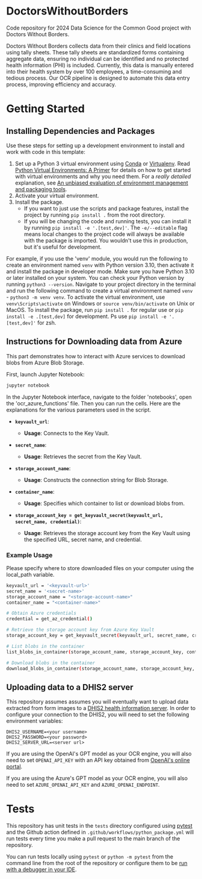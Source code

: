 # DoctorsWithoutBorders

Code repository for 2024 Data Science for the Common Good project with Doctors Without Borders.

Doctors Without Borders collects data from their clinics and field locations using tally sheets. These tally sheets are standardized forms containing aggregate data, ensuring no individual can be identified and no protected health information (PHI) is included. Currently, this data is manually entered into their health system by over 100 employees, a time-consuming and tedious process. Our OCR pipeline is designed to automate this data entry process, improving efficiency and accuracy.


# Getting Started
## Installing Dependencies and Packages
Use these steps for setting up a development environment to install and work with code in this template:
1) Set up a Python 3 virtual environment using [Conda](https://docs.conda.io/projects/conda/en/latest/user-guide/install/index.html#) or [Virtualenv](https://virtualenv.pypa.io/en/latest/index.html). Read [Python Virtual Environments: A Primer](https://realpython.com/python-virtual-environments-a-primer/#the-virtualenv-project) for details on how to get started with virtual environments and why you need them. For a _really detailed_ explanation, see [An unbiased evaluation of environment management and packaging tools](https://alpopkes.com/posts/python/packaging_tools/). 
2) Activate your virtual environment.
3) Install the package.
	- If you want to just use the scripts and package features, install the project by running `pip install .` from the root directory.
	- If you will be changing the code and running tests, you can install it by running `pip install -e '.[test,dev]'`. The `-e/--editable` flag means local changes to the project code will always be available with the package is imported. You wouldn't use this in production, but it's useful for development.

For example, if you use the 'venv' module, you would run the following to create an environment named `venv` with Python version 3.10, then activate it and install the package in developer mode.
Make sure you have Python 3.10 or later installed on your system. You can check your Python version by running `python3 --version`.
Navigate to your project directory in the terminal and run the following command to create a virtual environment named `venv` - `python3 -m venv venv`.
To activate the virtual environment, use `venv\Scripts\activate` on Windows or `source venv/bin/activate` on Unix or MacOS.
To install the package, run `pip install .` for regular use or `pip install -e .[test,dev]` for development. Ps use `pip install -e '.[test,dev]'` for zsh.


## Instructions for Downloading data from Azure
This part demonstrates how to interact with Azure services to download blobs from Azure Blob Storage.

First, launch Jupyter Notebook:
```bash
jupyter notebook
```
In the Jupyter Notebook interface, navigate to the folder 'notebooks', open the 'ocr_azure_functions' file. Then you can run the cells.
Here are the explanations for the various parameters used in the script.
- **`keyvault_url`**:
  - **Usage**: Connects to the Key Vault.

- **`secret_name`**:
  - **Usage**: Retrieves the secret from the Key Vault.

- **`storage_account_name`**:
  - **Usage**: Constructs the connection string for Blob Storage.

- **`container_name`**:
  - **Usage**: Specifies which container to list or download blobs from.

- **`storage_account_key = get_keyvault_secret(keyvault_url, secret_name, credential)`**:
  - **Usage**: Retrieves the storage account key from the Key Vault using the specified URL, secret name, and credential.
    
### Example Usage
Please specify where to store downloaded files on your computer using the local_path variable.
```bash
keyvault_url = '<keyvault-url>'
secret_name = '<secret-name>'
storage_account_name = "<storage-account-name>"
container_name = "<container-name>"

# Obtain Azure credentials
credential = get_az_credential()

# Retrieve the storage account key from Azure Key Vault
storage_account_key = get_keyvault_secret(keyvault_url, secret_name, credential)

# List blobs in the container
list_blobs_in_container(storage_account_name, storage_account_key, container_name)

# Download blobs in the container
download_blobs_in_container(storage_account_name, storage_account_key, container_name)
```

## Uploading data to a DHIS2 server
This repository assumes assumes you will eventually want to upload data extracted from form images to a [DHIS2 health information server](https://dhis2.org/). In order to configure your connection to the DHIS2, you will need to set the following environment variables:
```
DHIS2_USERNAME=<your username>
DHIS2_PASSWORD=<your password>
DHIS2_SERVER_URL=<server url>
```

If you are using the OpenAI's GPT model as your OCR engine, you will also need to set `OPENAI_API_KEY` with an API key obtained from [OpenAI's online portal](https://platform.openai.com/).

If you are using the Azure's GPT model as your OCR engine, you will also need to set `AZURE_OPENAI_API_KEY` and `AZURE_OPENAI_ENDPOINT`.

# Tests
This repository has unit tests in the `tests` directory configured using [pytest](https://pytest.org/) and the Github action defined in `.github/workflows/python_package.yml` will run tests every time you make a pull request to the main branch of the repository. 

You can run tests locally using `pytest` or `python -m pytest` from the command line from the root of the repository or configure them to be [run with a debugger in your IDE](https://code.visualstudio.com/docs/python/testing).
